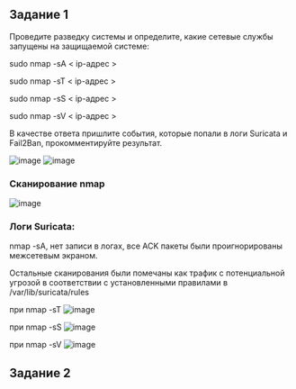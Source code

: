 
## Задание 1
Проведите разведку системы и определите, какие сетевые службы запущены на защищаемой системе:

sudo nmap -sA < ip-адрес >

sudo nmap -sT < ip-адрес >

sudo nmap -sS < ip-адрес >

sudo nmap -sV < ip-адрес >

В качестве ответа пришлите события, которые попали в логи Suricata и Fail2Ban, прокомментируйте результат.

![image](https://github.com/UmarovAM/sys-homework/assets/118117183/f9319282-77d2-43dd-9e61-b757a17917b7)
![image](https://github.com/UmarovAM/sys-homework/assets/118117183/550940cd-3d61-4592-a101-704240dbc942)

### Cканирование nmap
![image](https://github.com/UmarovAM/sys-homework/assets/118117183/ffd2d19b-c47f-4dcd-ba5f-d0a5e97b57d8)

### Логи Suricata:
nmap -sA, нет записи в логах, все ACK пакеты были проигнорированы межсетевым экраном.

Остальные сканирования были помечаны как трафик с потенциальной угрозой в соответствии с установленными правилами в 
 /var/lib/suricata/rules
 
при nmap -sT
![image](https://github.com/UmarovAM/sys-homework/assets/118117183/63e505dc-1f08-4872-a352-47da05462398)


при nmap -sS
![image](https://github.com/UmarovAM/sys-homework/assets/118117183/446b3ad7-5c79-494c-930e-5cc0597822cb)

при nmap -sV
![image](https://github.com/UmarovAM/sys-homework/assets/118117183/74d4f320-dea1-413e-9ebe-17fbc7b924b0)


## Задание 2


